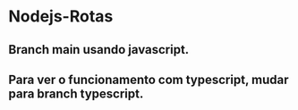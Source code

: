 # Nodejs-Rotas
## Branch main usando javascript.
## Para ver o funcionamento com typescript, mudar para branch typescript.
